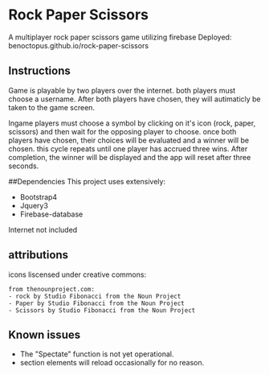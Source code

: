 # Rock Paper Scissors

A multiplayer rock paper scissors game utilizing firebase
Deployed: benoctopus.github.io/rock-paper-scissors

## Instructions

Game is playable by two players over the internet. both players must choose a username. After both players have chosen, they will autimaticly be taken to the game screen.

Ingame players must choose a symbol by clicking on it's icon (rock, paper, scissors) and then wait for the opposing player to choose. once both players have chosen, their choices will be evaluated and a winner will be chosen. this cycle repeats until one player has accrued three wins. After completion, the winner will be displayed and the app will reset after three seconds.

##Dependencies
This project uses extensively:

- Bootstrap4
- Jquery3
- Firebase-database

Internet not included

## attributions

icons liscensed under creative commons:

    from thenounproject.com:
    - rock by Studio Fibonacci from the Noun Project
    - Paper by Studio Fibonacci from the Noun Project
    - Scissors by Studio Fibonacci from the Noun Project
    
## Known issues

- The "Spectate" function is not yet operational.
- section elements will reload occasionally for no reason.